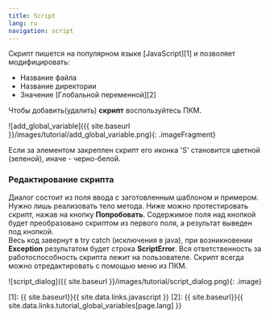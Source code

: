 ```yaml
---
title: Script
lang: ru
navigation: script
---
```


Скрипт пишется на популярном языке [JavaScript][1] и позволяет модифицировать:

* Название файла
* Название директории
* Значение [Глобальной переменной][2]

Чтобы добавить(удалить) **скрипт** воспользуйтесь ПКМ.

![add_global_variable]({{ site.baseurl }}/images/tutorial/add_global_variable.png){: .imageFragment}

Если за элементом закреплен скрипт его иконка 'S' становится цветной (зеленой), иначе - черно-белой.<br>

### Редактирование скрипта

Диалог состоит из поля ввода с заготовленным шаблоном и примером. Нужно лишь реализовать тело метода.
Ниже можно протестировать скрипт, нажав на кнопку **Попробовать**. Содержимое поля над кнопкой будет преобразовано скриптом из первого поля, а результат выведен под кнопкой.<br>
Весь код завернут в try catch (исключения в java), при возникновении **Exception** результатом будет строка **ScriptError**. Вся ответственность за работоспособность скрипта лежит на пользователе. Скрипт всегда можно отредактировать с помощью меню из ПКМ.


![script_dialog]({{ site.baseurl }}/images/tutorial/script_dialog.png){: .image}

[1]: {{ site.baseurl}}{{ site.data.links.javascript }}
[2]: {{ site.baseurl}}{{ site.data.links.tutorial_global_variables[page.lang] }}